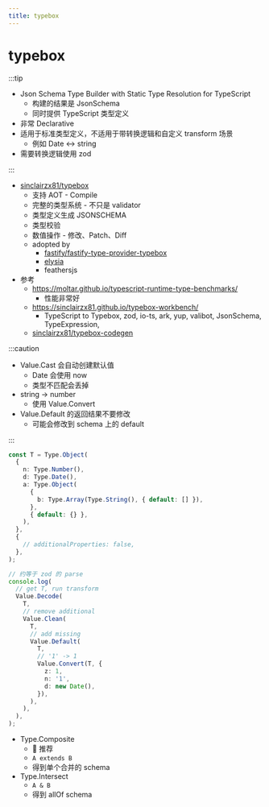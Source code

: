 ```yaml
---
title: typebox
---
```


# typebox

:::tip

- Json Schema Type Builder with Static Type Resolution for TypeScript
  - 构建的结果是 JsonSchema
  - 同时提供 TypeScript 类型定义
- 非常 Declarative
- 适用于标准类型定义，不适用于带转换逻辑和自定义 transform 场景
  - 例如 Date <-> string
- 需要转换逻辑使用 zod

:::

- [sinclairzx81/typebox](https://github.com/sinclairzx81/typebox)
  - 支持 AOT - Compile
  - 完整的类型系统 - 不只是 validator
  - 类型定义生成 JSONSCHEMA
  - 类型校验
  - 数值操作 - 修改、Patch、Diff
  - adopted by
    - [fastify/fastify-type-provider-typebox](https://github.com/fastify/fastify-type-provider-typebox)
    - [elysia](https://github.com/elysiajs/elysia)
    - feathersjs
- 参考
  - https://moltar.github.io/typescript-runtime-type-benchmarks/
    - 性能非常好
  - https://sinclairzx81.github.io/typebox-workbench/
    - TypeScript to Typebox, zod, io-ts, ark, yup, valibot, JsonSchema, TypeExpression,
  - [sinclairzx81/typebox-codegen](https://github.com/sinclairzx81/typebox-codegen)

:::caution

- Value.Cast 会自动创建默认值
  - Date 会使用 now
  - 类型不匹配会丢掉
- string -> number
  - 使用 Value.Convert
- Value.Default 的返回结果不要修改
  - 可能会修改到 schema 上的 default

:::

```ts
const T = Type.Object(
  {
    n: Type.Number(),
    d: Type.Date(),
    a: Type.Object(
      {
        b: Type.Array(Type.String(), { default: [] }),
      },
      { default: {} },
    ),
  },
  {
    // additionalProperties: false,
  },
);

// 约等于 zod 的 parse
console.log(
  // get T, run transform
  Value.Decode(
    T,
    // remove additional
    Value.Clean(
      T,
      // add missing
      Value.Default(
        T,
        // '1' -> 1
        Value.Convert(T, {
          z: 1,
          n: '1',
          d: new Date(),
        }),
      ),
    ),
  ),
);
```

- Type.Composite
  - 🌟 推荐
  - `A extends B`
  - 得到单个合并的 schema
- Type.Intersect
  - `A & B`
  - 得到 allOf schema
